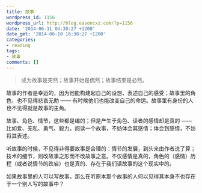 ```yaml
---
title: 故事
wordpress_id: 1156
wordpress_url: http://blog.easoncxz.com/?p=1156
date: '2014-06-11 04:30:27 +1200'
date_gmt: '2014-06-10 16:30:27 +1200'
categories:
- reading
tags:
- 故事
comments: []
---
```

<blockquote>
  成为故事是突然；故事开始是偶然；故事结束是必然。
</p></blockquote>
<p>故事的作者是幸运的，因为他能构建起自己的设想，表述自己的感受；故事里的角色，也不见得悲哀无助 —— 有时候他们也能改变自己的命运。故事里有身份的人也不见得就是故事的主角。</p>
<p>故事、角色、情节，这些都是编的；但是产生于角色、读者的感情却是真的 —— 比如爱、无私、勇气、毅力。阅读一个故事，不妨体会其感情；体会到感情，不妨将其表述。</p>
<p>听故事的时候，不见得非得要故事是合理的：情节的发展，到头来由作者说了算；技术的细节，则改故事之形而不改故事之意。不仅感情是真的，角色的（感情）历程（或者说情节的跌宕）也是真的、存在于我们读故事的这个现实中的。</p>
<p>如果故事里的人可以写故事，那么在听原本那个故事的人何以见得其本身不也存在于一个别人写的故事中？</p>
